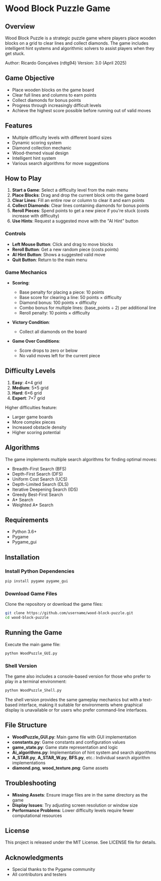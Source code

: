 # Wood Block Puzzle Game

## Overview
Wood Block Puzzle is a strategic puzzle game where players place wooden blocks on a grid to clear lines and collect diamonds. The game includes intelligent hint systems and algorithmic solvers to assist players when they get stuck.

Author: Ricardo Gonçalves (rdtg94)
Version: 3.0 (April 2025)

## Game Objective
- Place wooden blocks on the game board
- Clear full lines and columns to earn points
- Collect diamonds for bonus points
- Progress through increasingly difficult levels
- Achieve the highest score possible before running out of valid moves

## Features
- Multiple difficulty levels with different board sizes
- Dynamic scoring system
- Diamond collection mechanic
- Wood-themed visual design
- Intelligent hint system
- Various search algorithms for move suggestions

## How to Play
1. **Start a Game**: Select a difficulty level from the main menu
2. **Place Blocks**: Drag and drop the current block onto the game board
3. **Clear Lines**: Fill an entire row or column to clear it and earn points
4. **Collect Diamonds**: Clear lines containing diamonds for bonus points
5. **Reroll Pieces**: Spend points to get a new piece if you're stuck (costs increase with difficulty)
6. **Use Hints**: Request a suggested move with the "AI Hint" button

### Controls
- **Left Mouse Button**: Click and drag to move blocks
- **Reroll Button**: Get a new random piece (costs points)
- **AI Hint Button**: Shows a suggested valid move
- **Quit Button**: Return to the main menu

### Game Mechanics
- **Scoring**:
  - Base penalty for placing a piece: 10 points
  - Base score for clearing a line: 50 points × difficulty
  - Diamond bonus: 100 points × difficulty
  - Combo bonus for multiple lines: (base_points ÷ 2) per additional line
  - Reroll penalty: 10 points × difficulty

- **Victory Condition**:
  - Collect all diamonds on the board

- **Game Over Conditions**:
  - Score drops to zero or below
  - No valid moves left for the current piece

## Difficulty Levels
1. **Easy**: 4×4 grid
2. **Medium**: 5×5 grid
3. **Hard**: 6×6 grid
4. **Expert**: 7×7 grid

Higher difficulties feature:
- Larger game boards
- More complex pieces
- Increased obstacle density
- Higher scoring potential

## Algorithms
The game implements multiple search algorithms for finding optimal moves:
- Breadth-First Search (BFS)
- Depth-First Search (DFS)
- Uniform Cost Search (UCS)
- Depth-Limited Search (DLS)
- Iterative Deepening Search (IDS)
- Greedy Best-First Search
- A* Search
- Weighted A* Search

## Requirements
- Python 3.6+
- Pygame
- Pygame_gui

## Installation

### Install Python Dependencies
```bash
pip install pygame pygame_gui
```

### Download Game Files
Clone the repository or download the game files:
```bash
git clone https://github.com/username/wood-block-puzzle.git
cd wood-block-puzzle
```

## Running the Game
Execute the main game file:
```bash
python WoodPuzzle_GUI.py
```

### Shell Version
The game also includes a console-based version for those who prefer to play in a terminal environment:
```bash
python WoodPuzzle_Shell.py
```
The shell version provides the same gameplay mechanics but with a text-based interface, making it suitable for environments where graphical display is unavailable or for users who prefer command-line interfaces.

## File Structure
- **WoodPuzzle_GUI.py**: Main game file with GUI implementation
- **constants.py**: Game constants and configuration values
- **game_state.py**: Game state representation and logic
- **Ai_algorithms.py**: Implementation of hint system and search algorithms
- **A_STAR.py**, **A_STAR_W.py**, **BFS.py**, etc.: Individual search algorithm implementations
- **diamond.png**, **wood_texture.png**: Game assets

## Troubleshooting
- **Missing Assets**: Ensure image files are in the same directory as the game
- **Display Issues**: Try adjusting screen resolution or window size
- **Performance Problems**: Lower difficulty levels require fewer computational resources

## License
This project is released under the MIT License. See LICENSE file for details.

## Acknowledgments
- Special thanks to the Pygame community
- All contributors and testers
